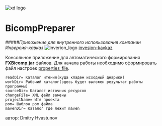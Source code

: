 ![xd logo](https://pbs.twimg.com/profile_images/378800000361553610/780500fb045ecc4194640f24a84d3e95_bigger.png)  
# BicompPreparer
#####_Приложение для внутренного использования компании Инверсия-кавказ_
![inverion_logo](https://inversion-kavkaz.ru/images/logo_1.svg)
[invesion-kavkaz](https://inversion-kavkaz.ru/)

Консольное приложение для автоматического формирования **FXBicomp.jar** файлов.
Для начала работы необходимо сформировать файл настроек [properties_file](./FXbicom.properties).

````
readDir= Каталог чтения(куда кладем исходный джарики)
workDir= Рабочий каталог(здесь будет выложен результат работы программы)
sourceDir= Каталог источник ресурсов
changeFile= XML файл замены
projectName= Итя проекта
pom= Шаблон pom файла
mavenDir= Каталог где лежит maven
````

автор: Dmitry Hvastunov

